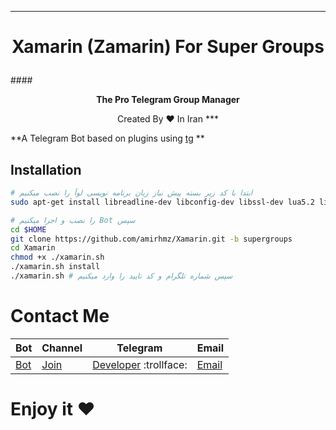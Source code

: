 ***
# <p align="center">Xamarin (Zamarin) For Super Groups
####<p align="center">**The Pro Telegram Group Manager**
<p align="center">Created By ♥ In Iran
***

**A Telegram Bot based on plugins using [tg](https://github.com/vysheng/tg) **

## Installation

```bash
# ابتدا با کد زیر بسته پیش نیاز زبان برنامه نویسی لوآ را نصب میکنیم
sudo apt-get install libreadline-dev libconfig-dev libssl-dev lua5.2 liblua5.2-dev libevent-dev make unzip git redis-server g++ libjansson-dev libpython-dev expat libexpat1-dev
```

```bash
# را نصب و اجرا میکنیم Bot سپس
cd $HOME
git clone https://github.com/amirhmz/Xamarin.git -b supergroups
cd Xamarin
chmod +x ./xamarin.sh
./xamarin.sh install
./xamarin.sh # سپس شماره تلگرام و کد تایید را وارد میکنیم
```

# Contact Me
| Bot | Channel | Telegram | Email |
|---------|--------|-------| ----- |
| [Bot](https://telegram.me/XamarinTG) | [Join](https://telegram.me/DarkTeam) | [Developer](http://telegram.me/AmirDark) :trollface: | [Email](mailto:amdark77@gmail.com) 

# Enjoy it  ♥ 
